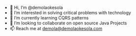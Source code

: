 - 👋 Hi, I’m @demolaokesola
- 👀 I’m interested in solving critical problems with technology
- 🌱 I’m currently learning CQRS patterns
- 💞️ I’m looking to collaborate on open source Java Projects
- 📫 Reach me at demola@demolaokesola.com

<!---
demolaokesola/demolaokesola is a ✨ special ✨ repository because its `README.md` (this file) appears on your GitHub profile.
You can click the Preview link to take a look at your changes.
--->
